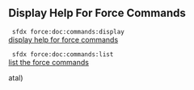 ## Display Help For Force Commands



``` sfdx force:doc:commands:display```   
 [display help for force commands](/displayhelpforforcecommands)

``` sfdx force:doc:commands:list```   
 [list the force commands](/displayhelpforforcecommands)

atal)

